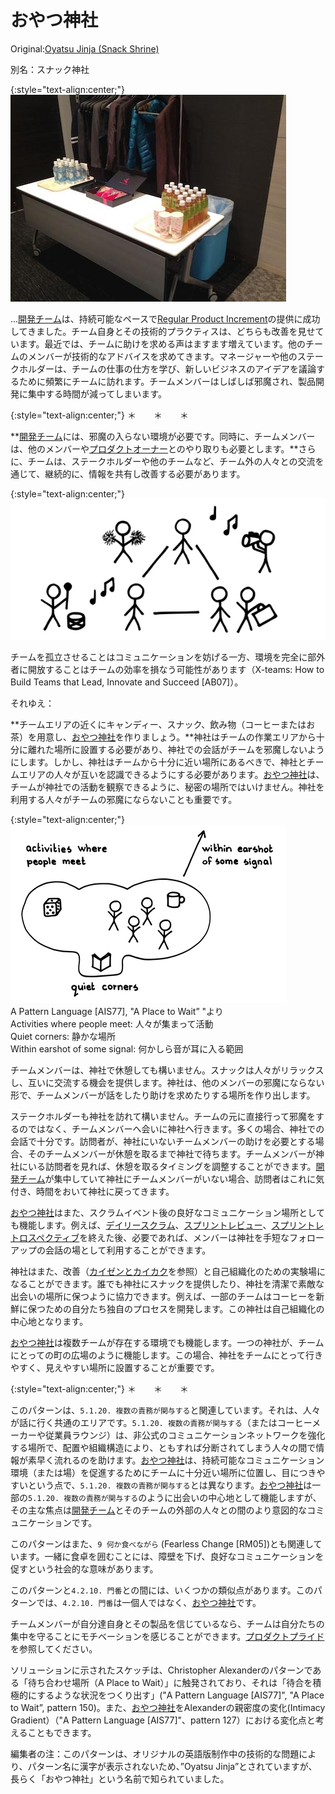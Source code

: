 # おやつ神社

 Original:[Oyatsu Jinja (Snack Shrine)](https://sites.google.com/a/scrumplop.org/published-patterns/product-organization-pattern-language/development-team/oyatsu-jinja)

別名：スナック神社

{:style="text-align:center;"}
![ch02_21_20_Oyatsu_Jinja_Snack_Shrine_1](Images/ch02_21_20_Oyatsu_Jinja_Snack_Shrine_1.png)

...[開発チーム](ch02_14_14_Development_Team.md)​は、持続可能なペースで[Regular Product Increment](https://sites.google.com/a/scrumplop.org/published-patterns/value-stream/regular-product-increment)​の提供に成功してきました。チーム自身とその技術的プラクティスは、どちらも改善を見せています。最近では、チームに助けを求める声はますます増えています。他のチームのメンバーが技術的なアドバイスを求めてきます。マネージャーや他のステークホルダーは、チームの仕事の仕方を学び、新しいビジネスのアイデアを議論するために頻繁にチームに訪れます。チームメンバーはしばしば邪魔され、製品開発に集中する時間が減ってしまいます。

{:style="text-align:center;"}
＊　　＊　　＊

**[開発チーム](ch02_14_14_Development_Team.md)には、邪魔の入らない環境が必要です。同時に、チームメンバーは、他のメンバーや[プロダクトオーナー](ch02_11_11_Product_Owner.md)​とのやり取りも必要とします。**さらに、チームは、ステークホルダーや他のチームなど、チーム外の人々との交流を通じて、継続的に、情報を共有し改善する必要があります。

{:style="text-align:center;"}
![ch02_21_20_Oyatsu_Jinja_Snack_Shrine_2](Images/ch02_21_20_Oyatsu_Jinja_Snack_Shrine_2.png)

チームを孤立させることはコミュニケーションを妨げる一方、環境を完全に部外者に開放することはチームの効率を損なう可能性があります（X-teams: How to Build Teams that Lead, Innovate and Succeed [AB07]）。

それゆえ：

**チームエリアの近くにキャンディー、スナック、飲み物（コーヒーまたはお茶）を用意し、[おやつ神社](ch02_21_20_Oyatsu_Jinja_Snack_Shrine_.md)を作りましょう。**神社はチームの作業エリアから十分に離れた場所に設置する必要があり、神社での会話がチームを邪魔しないようにします。しかし、神社はチームから十分に近い場所にあるべきで、神社とチームエリアの人々が互いを認識できるようにする必要があります。[おやつ神社](ch02_21_20_Oyatsu_Jinja_Snack_Shrine_.md)は、チームが神社での活動を観察できるように、秘密の場所ではいけません。神社を利用する人々がチームの邪魔にならないことも重要です。

{:style="text-align:center;"}
![ch02_21_20_Oyatsu_Jinja_Snack_Shrine_3](Images/ch02_21_20_Oyatsu_Jinja_Snack_Shrine_3.png)<br>
A Pattern Language [AIS77], "A Place to Waitˮ "より<br>Activities where people meet: 人々が集まって活動<br>Quiet corners: 静かな場所<br>Within earshot of some signal: 何かしら音が耳に入る範囲

チームメンバーは、神社で休憩しても構いません。スナックは人々がリラックスし、互いに交流する機会を提供します。神社は、他のメンバーの邪魔にならない形で、チームメンバーが話をしたり助けを求めたりする場所を作り出します。

ステークホルダーも神社を訪れて構いません。チームの元に直接行って邪魔をするのではなく、チームメンバーへ会いに神社へ行きます。多くの場合、神社での会話で十分です。訪問者が、神社にいないチームメンバーの助けを必要とする場合、そのチームメンバーが休憩を取るまで神社で待ちます。チームメンバーが神社にいる訪問者を見れば、休憩を取るタイミングを調整することができます。[開発チーム](ch02_14_14_Development_Team.md)が集中していて神社にチームメンバーがいない場合、訪問者はこれに気付き、時間をおいて神社に戻ってきます。

[おやつ神社](ch02_21_20_Oyatsu_Jinja_Snack_Shrine_.md)はまた、スクラムイベント後の良好なコミュニケーション場所としても機能します。例えば、[デイリースクラム](ch02_30_29_Daily_Scrum.md)、[スプリントレビュー](ch02_36_35_Sprint_Review.md)、[スプリントレトロスペクティブ](ch02_37_36_Sprint_Retrospective.md)を終えた後、必要であれば、メンバーは神社を手短なフォローアップの会話の場として利用することができます。

神社はまた、改善（[カイゼンとカイカク](ch02_19_Kaizen_and_Kaikaku.md)を参照）と自己組織化のための実験場になることができます。誰でも神社にスナックを提供したり、神社を清潔で素敵な出会いの場所に保つように協力できます。例えば、一部のチームはコーヒーを新鮮に保つための自分たち独自のプロセスを開発します。この神社は自己組織化の中心地となります。

[おやつ神社](ch02_21_20_Oyatsu_Jinja_Snack_Shrine_.md)は複数チームが存在する環境でも機能します。一つの神社が、チームにとっての町の広場のように機能します。この場合、神社をチームにとって行きやすく、見えやすい場所に設置することが重要です。

{:style="text-align:center;"}
＊　　＊　　＊

このパターンは、`5.1.20. 複数の責務が関与する`と関連しています。それは、人々が話に行く共通のエリアです。`5.1.20. 複数の責務が関与する`（またはコーヒーメーカーや従業員ラウンジ）は、非公式のコミュニケーションネットワークを強化する場所で、配置や組織構造により、ともすれば分断されてしまう人々の間で情報が素早く流れるのを助けます。[おやつ神社](ch02_21_20_Oyatsu_Jinja_Snack_Shrine_.md)は、持続可能なコミュニケーション環境（または場）を促進するためにチームに十分近い場所に位置し、目につきやすいという点で、`5.1.20. 複数の責務が関与する`とは異なります。[おやつ神社](ch02_21_20_Oyatsu_Jinja_Snack_Shrine_.md)は一部の`5.1.20. 複数の責務が関与する`のように出会いの中心地として機能しますが、その主な焦点は[開発チーム](ch02_14_14_Development_Team.md)とそのチームの外部の人々との間のより意図的なコミュニケーションです。

このパターンはまた、`9 何か食べながら` (Fearless Change [RM05])とも関連しています。一緒に食卓を囲むことには、障壁を下げ、良好なコミュニケーションを促すという社会的な意味があります。

このパターンと`4.2.10. 門番`との間には、いくつかの類似点があります。このパターンでは、`4.2.10. 門番`は一個人ではなく、[おやつ神社](ch02_21_20_Oyatsu_Jinja_Snack_Shrine_.md)です。

チームメンバーが自分達自身とその製品を信じているなら、チームは自分たちの集中を守ることにモチベーションを感じることができます。​[プロダクトプライド](ch02_39_38_Product_Pride.md)を参照してください。

ソリューションに示されたスケッチは、Christopher Alexanderのパターンである「待ち合わせ場所（A Place to Wait）」に触発されており、それは「待合を積極的にするような状況をつくり出す」("A Pattern Language [AIS77]", "A Place to Waitˮ, pattern 150)。また、[おやつ神社](ch02_21_20_Oyatsu_Jinja_Snack_Shrine_.md)をAlexanderの親密度の変化(Intimacy Gradient）（"A Pattern Language [AIS77]"、pattern 127）における変化点と考えることもできます。

編集者の注：このパターンは、オリジナルの英語版制作中の技術的な問題により、パターン名に漢字が表示されないため、”Oyatsu Jinja”とされていますが、長らく「おやつ神社」という名前で知られていました。

